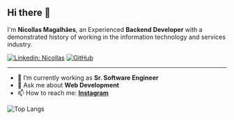 ## Hi there 👋

I'm **Nicollas Magalhães**, an Experienced **Backend Developer** with a demonstrated history of working in the information technology and services industry.

[![Linkedin: Nicollas](https://img.shields.io/badge/-Nicollas-blue?style=flat-square&logo=Linkedin&logoColor=white&link=https://www.linkedin.com/in/nicollasmagalhaes/)]([https://www.linkedin.com/in/ghazi-khan/](https://www.linkedin.com/in/nicollasmagalhaes/))
[![GitHub](https://img.shields.io/github/followers/nicollasrm?label=follow&style=social)](https://github.com/nicollasrm)

---

- 🔭 I’m currently working as **Sr. Software Engineer**
- 💬 Ask me about **Web Development**
- 📫 How to reach me:
  **[Instagram](https://instagram.com/nr.magalhaes)**

![Top Langs](https://github-readme-stats.vercel.app/api/top-langs/?username=nicollasrm&layout=compact&theme=dark&hide_border=true)
